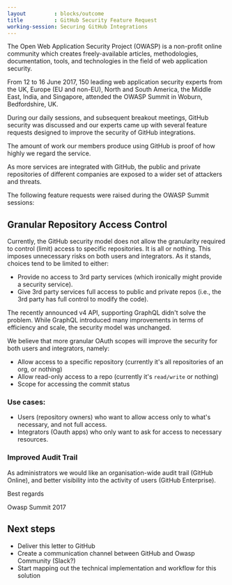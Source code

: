 ```yaml
---
layout         : blocks/outcome
title          : GitHub Security Feature Request
working-session: Securing GitHub Integrations
---
```


The Open Web Application Security Project (OWASP) is a non-profit online community which creates freely-available articles, methodologies, documentation, tools, and technologies in the field of web application security.

From 12 to 16 June 2017, 150 leading web application security experts from the UK, Europe (EU and non-EU), North and South America, the Middle East, India, and Singapore, attended the OWASP Summit in Woburn, Bedfordshire, UK.

During our daily sessions, and subsequent breakout meetings, GitHub security was discussed and our experts came up with several feature requests designed to improve the security of GitHub integrations.

The amount of work our members produce using GitHub is proof of how highly we regard the service.

As more services are integrated with GitHub, the public and private repositories of different companies are exposed to a wider set of attackers and threats.

The following feature requests were raised during the OWASP Summit sessions:

## Granular Repository Access Control

Currently, the GitHub security model does not allow the granularity required to control (limit) access to specific repositories. It is all or nothing.
This imposes unnecessary risks on both users and integrators. As it stands, choices tend to be limited to either:

- Provide no access to 3rd party services (which ironically might provide a security service).
- Give 3rd party services full access to public and private repos (i.e., the 3rd party has full control to modify the code).

The recently announced v4 API, supporting GraphQL didn't solve the problem. While GraphQL introduced many improvements in terms of efficiency and scale, the security model was unchanged.

We believe that more granular OAuth scopes will improve the security for both users and integrators, namely:

- Allow access to a specific repository (currently it's all repositories of an org, or nothing)
- Allow read-only access to a repo (currently it's `read/write` or nothing)
- Scope for accessing the commit status

### Use cases:

- Users (repository owners) who want to allow access only to what's necessary, and not full access.
- Integrators (Oauth apps) who only want to ask for access to necessary resources.

### Improved Audit Trail

As administrators we would like an organisation-wide audit trail (GitHub Online), and better visibility into the activity of users (GitHub Enterprise).

Best regards

Owasp Summit 2017




## Next steps

- Deliver this letter to GitHub
- Create a communication channel between GitHub and Owasp Community (Slack?)
- Start mapping out the technical implementation and workflow for this solution